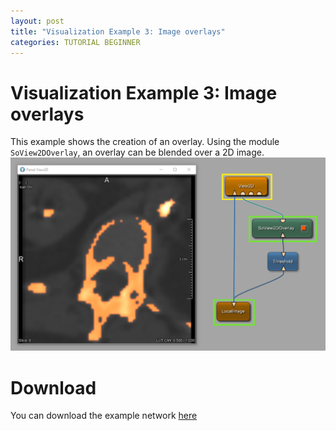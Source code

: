 ```yaml
---
layout: post
title: "Visualization Example 3: Image overlays"
categories: TUTORIAL BEGINNER
---
```


# Visualization Example 3: Image overlays
This example shows the creation of an overlay. Using the module `SoView2DOverlay`, an overlay can be blended over a 2D image.
![Screenshot](./image.png)

# Download
You can download the example network [here](./VisualizationExample3.mlab)
